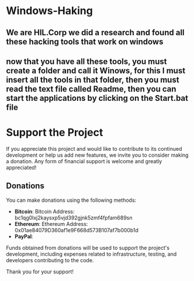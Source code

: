 # Windows-Haking
We are HIL.Corp we did a research  and found all these hacking tools that work on windows 
-------------------------------------------------------------------------------------------------------
now that you have all these tools, you must create a folder and call it Winows, for this I must insert all the tools in that folder, then you must read the text file called Readme, then you can start the applications by clicking on the Start.bat file
---------------------------------------------------------------------------------------
# Support the Project

If you appreciate this project and would like to contribute to its continued development or help us add new features, we invite you to consider making a donation. Any form of financial support is welcome and greatly appreciated!

## Donations

You can make donations using the following methods:

- **Bitcoin**: Bitcoin Address: bc1qg0lxj2kaysxp5vjd392gjnk5zmf4fpfam689sn
- **Ethereum**: Ethereum Address: 0x01ae84079D360af1e9F668d573B107af7b000b1d
- **PayPal**: 

Funds obtained from donations will be used to support the project's development, including expenses related to infrastructure, testing, and developers contributing to the code.

Thank you for your support!



